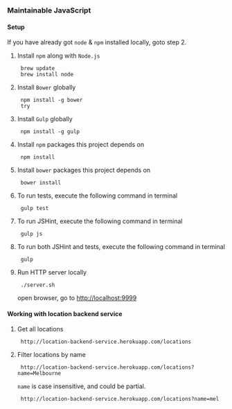 ### Maintainable JavaScript

#### Setup
If you have already got `node` & `npm` installed locally, goto step 2.

1. Install `npm` along with `Node.js`

	    brew update
	    brew install node

2. Install `Bower` globally

		npm install -g bower
		try

3. Install `Gulp` globally

		npm install -g gulp

3. Install `npm` packages this project depends on

		npm install

4. Install `bower` packages this project depends on

		bower install

5. To run tests, execute the following command in terminal

		gulp test

6. To run JSHint, execute the following command in terminal

		gulp js

7. To run both JSHint and tests, execute the following command in terminal

		gulp

8. Run HTTP server locally

		./server.sh

	open browser, go to [http://localhost:9999](http://localhost:9999)

#### Working with location backend service

1. Get all locations

		http://location-backend-service.herokuapp.com/locations

2. Filter locations by name

		http://location-backend-service.herokuapp.com/locations?name=Melbourne

	`name` is case insensitive, and could be partial.

		http://location-backend-service.herokuapp.com/locations?name=mel
